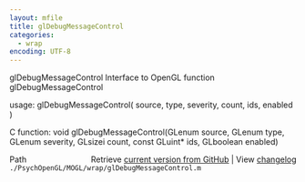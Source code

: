 ```yaml
---
layout: mfile
title: glDebugMessageControl
categories:
  - wrap
encoding: UTF-8
---
```


glDebugMessageControl  Interface to OpenGL function glDebugMessageControl  

usage:  glDebugMessageControl( source, type, severity, count, ids, enabled )  

C function:  void glDebugMessageControl(GLenum source, GLenum type, GLenum severity, GLsizei count, const GLuint\* ids, GLboolean enabled)  


<div class="code_header" style="text-align:right;">
  <span style="float:left;">Path&nbsp;&nbsp;</span> <span class="counter">Retrieve <a href=
  "https://raw.github.com/Psychtoolbox-3/Psychtoolbox-3/beta/./PsychOpenGL/MOGL/wrap/glDebugMessageControl.m">current version from GitHub</a> | View <a href=
  "https://github.com/Psychtoolbox-3/Psychtoolbox-3/commits/beta/./PsychOpenGL/MOGL/wrap/glDebugMessageControl.m">changelog</a></span>
</div>
<div class="code">
  <code>./PsychOpenGL/MOGL/wrap/glDebugMessageControl.m</code>
</div>
